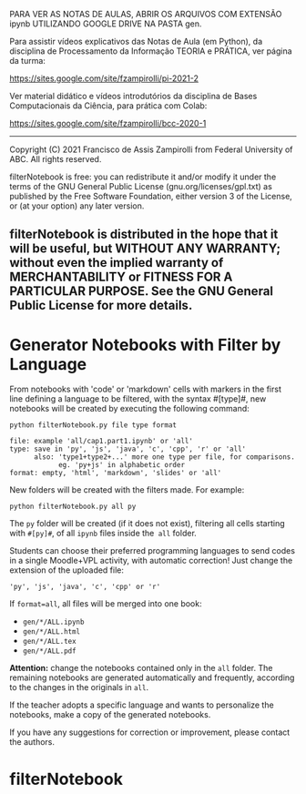 PARA VER AS NOTAS DE AULAS, ABRIR OS ARQUIVOS COM EXTENSÃO ipynb 
UTILIZANDO GOOGLE DRIVE NA PASTA gen.

Para assistir vídeos explicativos das Notas de Aula (em Python), 
da disciplina de Processamento da Informação TEORIA e PRÁTICA, 
ver página da turma:

https://sites.google.com/site/fzampirolli/pi-2021-2


Ver material didático e vídeos introdutórios da disciplina
de Bases Computacionais da Ciência, para prática com Colab:

https://sites.google.com/site/fzampirolli/bcc-2020-1

---
Copyright (C) 2021 Francisco de Assis Zampirolli
from Federal University of ABC. All rights reserved.

filterNotebook is free: you can redistribute it and/or modify
it under the terms of the GNU General Public License
(gnu.org/licenses/gpl.txt) as published by the Free Software
Foundation, either version 3 of the License, or (at your option)
any later version.

filterNotebook is distributed in the hope that it will be useful,
but WITHOUT ANY WARRANTY; without even the implied warranty of
MERCHANTABILITY or FITNESS FOR A PARTICULAR PURPOSE. See the
GNU General Public License for more details.
---

# Generator Notebooks with Filter by Language

From notebooks with 'code' or 'markdown' cells with markers in the 
first line defining a language to be filtered, with the syntax 
#[type]#, new notebooks will be created by executing the following 
command:

```
python filterNotebook.py file type format
          
file: example 'all/cap1.part1.ipynb' or 'all'
type: save in 'py', 'js', 'java', 'c', 'cpp', 'r' or 'all'
      also: 'type1+type2+...' more one type per file, for comparisons. 
            eg. 'py+js' in alphabetic order
format: empty, 'html', 'markdown', 'slides' or 'all'
```     

New folders will be created with the filters made. For example:

`python filterNotebook.py all py`

The `py` folder will be created (if it does not exist), filtering all
cells starting with `#[py]#`, of all `ipynb` files inside the` all` 
folder.

Students can choose their preferred programming languages to send 
codes in a single Moodle+VPL activity, with automatic correction! 
Just change the extension of the uploaded file:

`'py', 'js', 'java', 'c', 'cpp' or 'r'`

If `format=all`, all files will be merged into one book: 
 * `gen/*/ALL.ipynb` 
 * `gen/*/ALL.html`
 * `gen/*/ALL.tex`
 * `gen/*/ALL.pdf`

**Attention:** change the notebooks contained only in the `all` folder. 
The remaining notebooks are generated automatically and frequently, 
according to the changes in the originals in `all`.

If the teacher adopts a specific language and wants to personalize the 
notebooks, make a copy of the generated notebooks.

If you have any suggestions for correction or improvement, please 
contact the authors.
# filterNotebook
